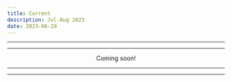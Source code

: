 ```yaml
---
title: Current
description: Jul-Aug 2023
date: 2023-06-29
---
```


---
---

<div align="center">Coming soon!</div>

---
---
